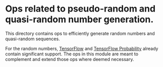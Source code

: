 # Ops related to pseudo-random and quasi-random number generation.

This directory contains ops to efficiently generate random numbers and
quasi-random sequences.

For the random numbers, [TensorFlow](tensorflow.org) and
[TensorFlow Probability](https://www.tensorflow.org/probability)
already contain significant support. The ops in this module are meant to
complement and extend those ops where deemed necessary.
